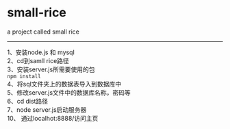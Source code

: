 # small-rice
a  project called small rice
***
1、安装node.js 和 mysql  
2、cd到samll rice路径  
3、安装server.js所需要使用的包  
```npm install```  
4、将sql文件夹上的数据表导入到数据库中  
5、修改server.js文件中的数据库名称，密码等  
6、cd dist路径  
7、node server.js启动服务器  
10、 通过localhot:8888/访问主页

